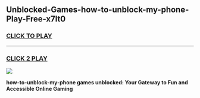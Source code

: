 
## Unblocked-Games-how-to-unblock-my-phone-Play-Free-x7lt0
<h3>
<a href="https://premium76.site?title=how-to-unblock-my-phone&ref=12A">CLICK TO PLAY</a></h3>
<hr>

<h3>
<a href="https://premium76.site?title=how-to-unblock-my-phone&ref=12A">CLICK 2 PLAY</a>
  
</h3>

<a href="https://premium76.site?title=how-to-unblock-my-phone&ref=12A"><img src="https://clearcache.store/games.png"></a>


**how-to-unblock-my-phone games unblocked: Your Gateway to Fun and Accessible Online Gaming**
